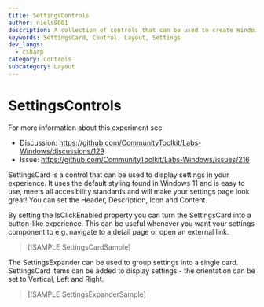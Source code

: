 ```yaml
---
title: SettingsControls
author: niels9001
description: A collection of controls that can be used to create Windows 11 styles settings experiences.
keywords: SettingsCard, Control, Layout, Settings
dev_langs:
  - csharp
category: Controls
subcategory: Layout
---
```


# SettingsControls

For more information about this experiment see:
- Discussion: https://github.com/CommunityToolkit/Labs-Windows/discussions/129
- Issue: https://github.com/CommunityToolkit/Labs-Windows/issues/216


SettingsCard is a control that can be used to display settings in your experience. It uses the default styling found in Windows 11 and is easy to use, meets all accesibility standards and will make your settings page look great!
You can set the Header, Description, Icon and Content.

By setting the IsClickEnabled property you can turn the SettingsCard into a button-like experience.
This can be useful whenever you want your settings component to e.g. navigate to a detail page or open an external link.

> [!SAMPLE SettingsCardSample]


The SettingsExpander can be used to group settings into a single card. SettingsCard items can be added to display settings - the orientation can be set to Vertical, Left and Right.

> [!SAMPLE SettingsExpanderSample]
